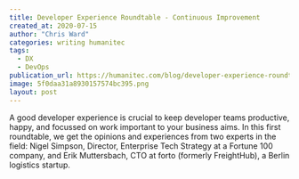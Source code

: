 ```yaml
---
title: Developer Experience Roundtable - Continuous Improvement
created_at: 2020-07-15
author: "Chris Ward"
categories: writing humanitec
tags: 
  - DX
  - DevOps
publication_url: https://humanitec.com/blog/developer-experience-roundtable-continuous-improvement-nigel-simpson-erik-muttersbach
image: 5f0daa31a8930157574bc395.png
layout: post
---
```

A good developer experience is crucial to keep developer teams productive, happy, and focussed on work important to your business aims. In this first roundtable, we get the opinions and experiences from two experts in the field: Nigel Simpson, Director, Enterprise Tech Strategy at a Fortune 100 company, and Erik Muttersbach, CTO at forto (formerly FreightHub), a Berlin logistics startup.